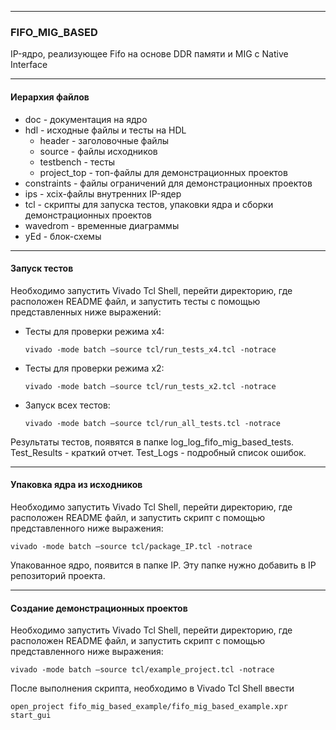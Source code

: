 ------

### FIFO_MIG_BASED

IP-ядро, реализующее Fifo на основе DDR памяти и MIG c Native Interface

------

#### Иерархия файлов

- doc - документация на ядро
- hdl - исходные файлы и тесты на HDL
  - header - заголовочные файлы
  - source - файлы исходников
  - testbench - тесты
  - project_top - топ-файлы для демонстрационных проектов
- constraints - файлы ограничений для демонстрационных проектов
- ips - xcix-файлы внутренних IP-ядер
- tcl - скрипты для запуска тестов, упаковки ядра и сборки демонстрационных проектов
- wavedrom - временные диаграммы
- yEd - блок-схемы

------

#### Запуск тестов

Необходимо запустить Vivado Tcl Shell, перейти директорию, где расположен README файл, и запустить тесты с помощью представленных ниже выражений:

- Тесты для проверки режима x4: 

  ```
  vivado -mode batch –source tcl/run_tests_x4.tcl -notrace
  ```

- Тесты для проверки режима x2: 

  ```
  vivado -mode batch –source tcl/run_tests_x2.tcl -notrace
  ```


- Запуск всех тестов: 

  ```
  vivado -mode batch –source tcl/run_all_tests.tcl -notrace
  ```

Результаты тестов, появятся в папке log_log_fifo_mig_based_tests.  Test_Results - краткий отчет. Test_Logs - подробный список ошибок.

------

#### Упаковка ядра из исходников

Необходимо запустить Vivado Tcl Shell, перейти директорию, где расположен README файл, и запустить скрипт с помощью представленного ниже выражения:

```
vivado -mode batch –source tcl/package_IP.tcl -notrace
```

Упакованное ядро, появится в папке IP.  Эту папке нужно добавить в IP репозиторий проекта.

------

#### Создание демонстрационных проектов

Необходимо запустить Vivado Tcl Shell, перейти директорию, где расположен README файл, и запустить скрипт с помощью представленного ниже выражения:

```
vivado -mode batch –source tcl/example_project.tcl -notrace
```

После выполнения скрипта, необходимо в Vivado Tcl Shell ввести 

```
open_project fifo_mig_based_example/fifo_mig_based_example.xpr
start_gui
```

